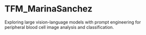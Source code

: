 # TFM_MarinaSanchez
Exploring large vision-language models with prompt engineering for peripheral blood cell image analysis and classification. 

